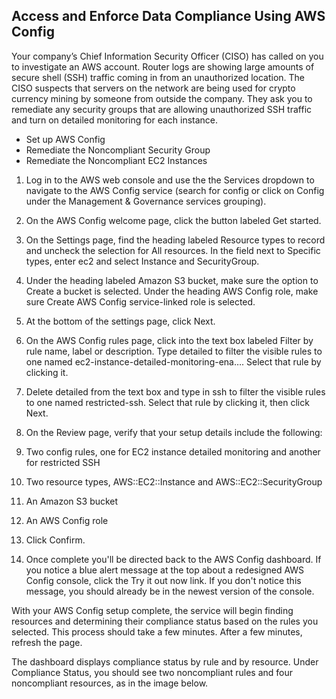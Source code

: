 ## Access and Enforce Data Compliance Using AWS Config

Your company’s Chief Information Security Officer (CISO) has called on you to investigate an AWS account. Router logs are showing large amounts of secure shell (SSH) traffic coming in from an unauthorized location. The CISO suspects that servers on the network are being used for crypto currency mining by someone from outside the company. They ask you to remediate any security groups that are allowing unauthorized SSH traffic and turn on detailed monitoring for each instance.

- Set up AWS Config
- Remediate the Noncompliant Security Group
- Remediate the Noncompliant EC2 Instances

1. Log in to the AWS web console and use the the Services dropdown to navigate to the AWS Config service (search for config or click on Config under the Management & Governance services grouping).

1. On the AWS Config welcome page, click the button labeled Get started.

1. On the Settings page, find the heading labeled Resource types to record and uncheck the selection for All resources. In the field next to Specific types, enter ec2 and select Instance and SecurityGroup.

1. Under the heading labeled Amazon S3 bucket, make sure the option to Create a bucket is selected. Under the heading AWS Config role, make sure Create AWS Config service-linked role is selected.  

1. At the bottom of the settings page, click Next.

1. On the AWS Config rules page, click into the text box labeled Filter by rule name, label or description. Type detailed to filter the visible rules to one named ec2-instance-detailed-monitoring-ena…. Select that rule by clicking it.  

1. Delete detailed from the text box and type in ssh to filter the visible rules to one named restricted-ssh.  Select that rule by clicking it, then click Next.

1. On the Review page, verify that your setup details include the following:

1. Two config rules, one for EC2 instance detailed monitoring and another for restricted SSH

1. Two resource types, AWS::EC2::Instance and AWS::EC2::SecurityGroup

1. An Amazon S3 bucket

1. An AWS Config role

1. Click Confirm.

1. Once complete you'll be directed back to the AWS Config dashboard. If you notice a blue alert message at the top about a redesigned AWS Config console, click the Try it out now link. If you don't notice this message, you should already be in the newest version of the console.

With your AWS Config setup complete, the service will begin finding resources and determining their compliance status based on the rules you selected. This process should take a few minutes. After a few minutes, refresh the page. 

The dashboard displays compliance status by rule and by resource. Under Compliance Status, you should see two noncompliant rules and four noncompliant resources, as in the image below.
